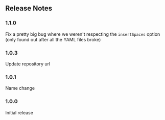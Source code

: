 ## Release Notes

### 1.1.0

Fix a pretty big bug where we weren't respecting the `insertSpaces` option (only found out after all the YAML files broke)

### 1.0.3

Update repository url

### 1.0.1

Name change

### 1.0.0

Initial release